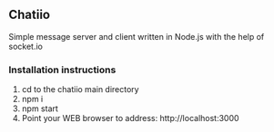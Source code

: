 ## Chatiio
Simple message server and client written in Node.js with the help of socket.io
### Installation instructions 
1. cd to the chatiio main directory
2. npm i
3. npm start
4. Point your WEB browser to address: http://localhost:3000